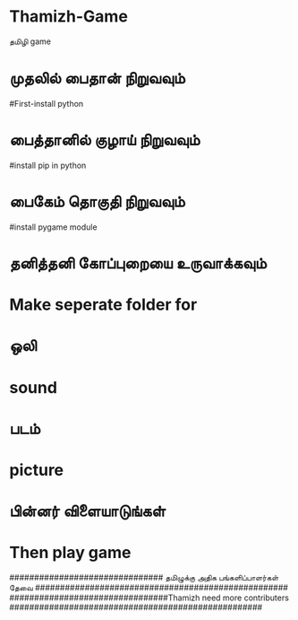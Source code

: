 # Thamizh-Game
 தமிழி  game
 
# முதலில்  பைதான் நிறுவவும்
#First-install python

# பைத்தானில் குழாய் நிறுவவும்
#install pip in python

# பைகேம் தொகுதி நிறுவவும்
#install pygame module

# தனித்தனி கோப்புறையை உருவாக்கவும்
# Make seperate folder for  

# ஒலி
# sound 

# படம்
# picture

# பின்னர் விளையாடுங்கள்
# Then play game
 
############################### தமிழுக்கு அதிக பங்களிப்பாளர்கள் தேவை ###################################################
################################Thamizh need more contributers ###################################################
